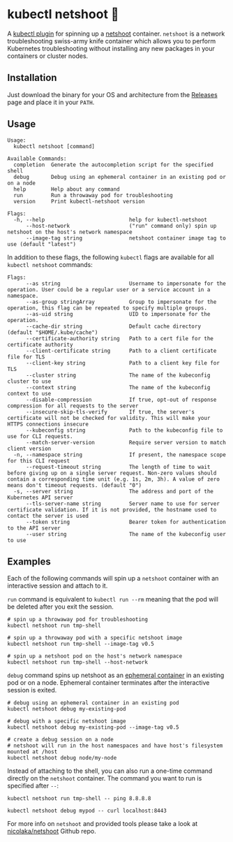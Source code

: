 # kubectl netshoot 🌠
A [kubectl plugin](https://kubernetes.io/docs/tasks/extend-kubectl/kubectl-plugins/) for spinning up a [netshoot](https://github.com/nicolaka/netshoot) container. `netshoot` is a network troubleshooting swiss-army knife container which allows you to perform Kubernetes troubleshooting without installing any new packages in your containers or cluster nodes.

## Installation

Just download the binary for your OS and architecture from the [Releases](https://github.com/nilic/kubectl-netshoot/releases) page and place it in your `PATH`.

## Usage

```
Usage:
  kubectl netshoot [command]

Available Commands:
  completion  Generate the autocompletion script for the specified shell
  debug       Debug using an ephemeral container in an existing pod or on a node
  help        Help about any command
  run         Run a throwaway pod for troubleshooting
  version     Print kubectl-netshoot version

Flags:
  -h, --help                           help for kubectl-netshoot
      --host-network                   ("run" command only) spin up netshoot on the host's network namespace
      --image-tag string               netshoot container image tag to use (default "latest")
```

In addition to these flags, the following `kubectl` flags are available for all `kubectl netshoot` commands:

```
Flags:
      --as string                      Username to impersonate for the operation. User could be a regular user or a service account in a namespace.
      --as-group stringArray           Group to impersonate for the operation, this flag can be repeated to specify multiple groups.
      --as-uid string                  UID to impersonate for the operation.
      --cache-dir string               Default cache directory (default "$HOME/.kube/cache")
      --certificate-authority string   Path to a cert file for the certificate authority
      --client-certificate string      Path to a client certificate file for TLS
      --client-key string              Path to a client key file for TLS
      --cluster string                 The name of the kubeconfig cluster to use
      --context string                 The name of the kubeconfig context to use
      --disable-compression            If true, opt-out of response compression for all requests to the server
      --insecure-skip-tls-verify       If true, the server's certificate will not be checked for validity. This will make your HTTPS connections insecure
      --kubeconfig string              Path to the kubeconfig file to use for CLI requests.
      --match-server-version           Require server version to match client version
  -n, --namespace string               If present, the namespace scope for this CLI request
      --request-timeout string         The length of time to wait before giving up on a single server request. Non-zero values should contain a corresponding time unit (e.g. 1s, 2m, 3h). A value of zero means don't timeout requests. (default "0")
  -s, --server string                  The address and port of the Kubernetes API server
      --tls-server-name string         Server name to use for server certificate validation. If it is not provided, the hostname used to contact the server is used
      --token string                   Bearer token for authentication to the API server
      --user string                    The name of the kubeconfig user to use
```

## Examples

Each of the following commands will spin up a `netshoot` container with an interactive session and attach to it.

`run` command is equivalent to `kubectl run --rm` meaning that the pod will be deleted after you exit the session.

```
# spin up a throwaway pod for troubleshooting
kubectl netshoot run tmp-shell

# spin up a throwaway pod with a specific netshoot image
kubectl netshoot run tmp-shell --image-tag v0.5

# spin up a netshoot pod on the host's network namespace
kubectl netshoot run tmp-shell --host-network
```

`debug` command spins up netshoot as an [ephemeral container](https://kubernetes.io/docs/concepts/workloads/pods/ephemeral-containers/) in an existing pod or on a node. Ephemeral container terminates after the interactive session is exited.

```
# debug using an ephemeral container in an existing pod
kubectl netshoot debug my-existing-pod

# debug with a specific netshoot image
kubectl netshoot debug my-existing-pod --image-tag v0.5

# create a debug session on a node
# netshoot will run in the host namespaces and have host's filesystem mounted at /host
kubectl netshoot debug node/my-node
```

Instead of attaching to the shell, you can also run a one-time command directly on the `netshoot` container. The command you want to run is specified after `--`: 

```
kubectl netshoot run tmp-shell -- ping 8.8.8.8
```

```
kubectl netshoot debug mypod -- curl localhost:8443
```

For more info on `netshoot` and provided tools please take a look at [nicolaka/netshoot](https://github.com/nicolaka/netshoot) Github repo.